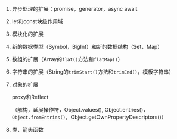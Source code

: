 1. 异步处理的扩展：promise，generator，async await

2. let和const块级作用域

3. 模块化的扩展

4. 新的数据类型（Symbol，BigInt）和新的数据结构（Set，Map）

5. 数组的扩展（Array的`flat()`方法和`flatMap()`）

6. 字符串的扩展（String的`trimStart()`方法和`trimEnd()`，模板字符串）

7. 对象的扩展

   proxy和Reflect

   （解构，延展操作符，Object.values(), Object.entries()，`Object.fromEntries()`，Object.getOwnPropertyDescriptors()）

8. 类，箭头函数

   






